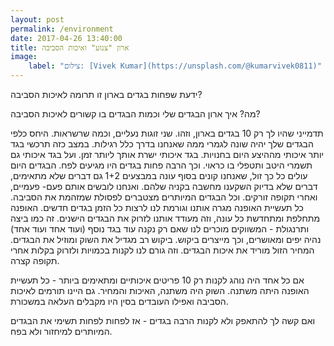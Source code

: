 ```yaml
---
layout: post
permalink: /environment
date: 2017-04-26 13:40:00
title: ארון "צנוע" ואיכות הסביבה
image:
    label: "צילום: [Vivek Kumar](https://unsplash.com/@kumarvivek0811)"
---
```


ידעת שפחות בגדים בארון זו תרומה לאיכות הסביבה?

מה? איך ארון הבגדים שלי וכמות הבגדים בו קשורים לאיכות הסביבה?

תדמייני שהיו לך רק 10 בגדים בארון, וזהו. שני זוגות נעליים, וכמה שרשראות.
היחס כלפי הבגדים שלך יהיה שונה לגמרי ממה שאנחנו בדרך כלל רגילות. במצב כזה תרכשי בגד יותר איכותי מההיצע היום בחנויות. בגד איכותי ישרת אותך ליותר זמן. ועל בגד איכותי גם תשמרי היטב ותטפלי בו כראוי. וכך הרבה פחות בגדים היו מגיעים לפח.
הבגדים היום עולים כל כך זול, שאנחנו קונים בסוף עונה במבצעים 1+2 גם דברים שלא מתאימים, דברים שלא בדיוק השקענו מחשבה בקניה שלהם. ואנחנו לובשים אותם פעם- פעמיים, ואחרי תקופה זורקים. וכל הבגדים המיותרים מצטברים לפסולת שמזהמת את הסביבה.
כל תעשיית האופנה מגרה אותנו וגורמת לנו לרצות כל הזמן בגדים חדשים. האופנה מתחלפת ומתחדשת כל עונה, וזה מעודד אותנו לזרוק את הבגדים הישנים.
זה כמו ביצה ותרנגולת - המשווקים מוכרים לנו שאם רק נקנה עוד בגד נוסף (ועוד אחד ועוד אחד) נהיה יפים ומאושרים, וכך מייצרים ביקוש.
ביקוש רב מגדיל את השוק ומוזיל את הבגדים.
המחיר הזול מוריד את איכות הבגדים.
וזה גורם לנו לקנות בכמויות ולזרוק בקלות אחרי תקופה קצרה.

אם כל אחד היה נוהג לקנות רק 10 פריטים איכותיים ומתאימים ביותר - כל תעשיית האופנה היתה משתנה. השוק היה משתנה, האיכות והמחיר. גם היינו תורמים לאיכות הסביבה ואפילו העובדים בסין היו מקבלים העלאה במשכורת.

ואם קשה לך להתאפק ולא לקנות הרבה בגדים - אז לפחות לפחות תשימי את הבגדים המיותרים למיחזור ולא בפח.
